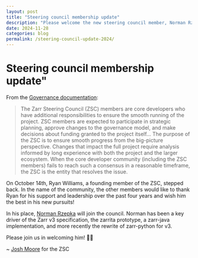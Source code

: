 ```yaml
---
layout: post
title: "Steering council membership update"
description: "Please welcome the new steering council member, Norman Rzepka (normanrz)!"
date: 2024-11-28
categories: blog
permalink: /steering-council-update-2024/
---
```


# Steering council membership update"

From the [Governance documentation](https://github.com/zarr-developers/governance/blob/main/GOVERNANCE.md#zarr-steering-council):

> The Zarr Steering Council (ZSC) members are core developers who have
> additional responsibilities to ensure the smooth running of the project. ZSC
> members are expected to participate in strategic planning, approve changes to
> the governance model, and make decisions about funding granted to the project
> itself... The purpose of the ZSC is to ensure smooth progress from the
> big-picture perspective. Changes that impact the full project require
> analysis informed by long experience with both the project and the larger
> ecosystem. When the core developer community (including the ZSC members)
> fails to reach such a consensus in a reasonable timeframe, the ZSC is the
> entity that resolves the issue.

On October 14th, Ryan Williams, a founding member of the ZSC, stepped back. In
the name of the community, the other members would like to thank Ryan for his
support and leadership over the past four years and wish him the best in his
new pursuits!

In his place, [Norman Rzepka](https://github.com/normanrz) will join the
council. Norman has been a key driver of the Zarr v3 specification, the zarrita
prototype, a zarr-java implementation, and more recently the rewrite of
zarr-python for v3.

Please join us in welcoming him! 👏🏽

~ [Josh Moore](https://github.com/joshmoore) for the ZSC

<script src="https://giscus.app/client.js" data-repo="zarr-developers/blog"
data-repo-id="R_kgDOGxrWVg" data-category="General"
data-category-id="DIC_kwDOGxrWVs4CU5q_" data-mapping="pathname" data-strict="0"
data-reactions-enabled="1" data-emit-metadata="0" data-input-position="top"
data-theme="light" data-lang="en" crossorigin="anonymous" async> </script>
